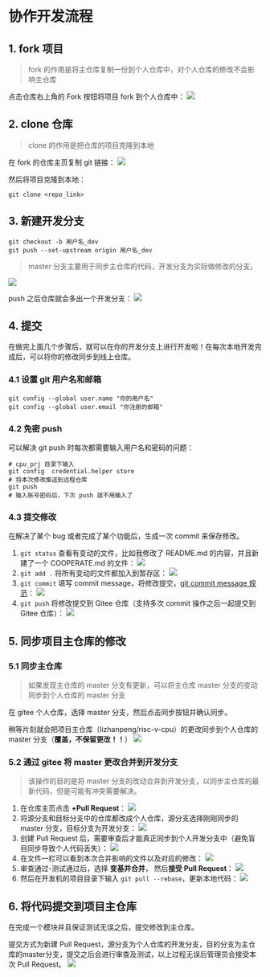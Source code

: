 # 协作开发流程

## 1. fork 项目

>fork 的作用是将主仓库复制一份到个人仓库中，对个人仓库的修改不会影响主仓库

点击仓库右上角的 Fork 按钮将项目 fork 到个人仓库中：
![](doc/img/2023-10-18-11-49-25.png)

## 2. clone 仓库

>clone 的作用是把仓库的项目克隆到本地

在 fork 的仓库主页复制 git 链接：
![](doc/img/2023-10-18-13-23-01.png)

然后将项目克隆到本地：
```
git clone <repo_link>
```

## 3. 新建开发分支
```
git checkout -b 用户名_dev
git push --set-upstream origin 用户名_dev
```

>master 分支主要用于同步主仓库的代码，开发分支为实际做修改的分支。

![](doc/img/2023-10-18-13-38-22.png)

push 之后仓库就会多出一个开发分支：
![](doc/img/2023-10-18-14-03-40.png)

## 4. 提交
在做完上面几个步骤后，就可以在你的开发分支上进行开发啦！在每次本地开发完成后，可以将你的修改同步到线上仓库。

### 4.1 设置 git 用户名和邮箱
```
git config --global user.name "你的用户名"
git config --global user.email "你注册的邮箱"
```
### 4.2 免密 push
可以解决 git push 时每次都需要输入用户名和密码的问题：
```
# cpu_prj 目录下输入
git config  credential.helper store
# 将本次修改推送到远程仓库
git push
# 输入账号密码后，下次 push 就不用输入了
```
### 4.3 提交修改
在解决了某个 bug 或者完成了某个功能后，生成一次 commit 来保存修改。

1. ```git status``` 查看有变动的文件，比如我修改了 README.md 的内容，并且新建了一个 COOPERATE.md 的文件：
![](doc/img/2023-10-18-13-49-40.png)
2. ```git add .``` 将所有变动的文件都加入到暂存区：
![](doc/img/2023-10-18-13-51-54.png)
3. ```git commit``` 填写 commit message，将修改提交，[git commit message 规范](https://www.jianshu.com/p/eb3ab7dcaecc)：
![](doc/img/2023-10-18-13-55-41.png)
4. ```git push``` 将修改提交到 Gitee 仓库（支持多次 commit 操作之后一起提交到 Gitee 仓库）：
![](doc/img/2023-10-18-14-05-48.png)


## 5. 同步项目主仓库的修改
### 5.1 同步主仓库
>如果发现主仓库的 master 分支有更新，可以将主仓库 master 分支的变动同步到个人仓库的 master 分支

在 gitee 个人仓库，选择 master 分支，然后点击同步按钮并确认同步。

稍等片刻就会把项目主仓库（lizhanpeng/risc-v-cpu）的更改同步到个人仓库的 master 分支（**覆盖，不保留更改！！**）
![](doc/img/2023-10-18-14-19-50.png)

### 5.2 通过 gitee 将 master 更改合并到开发分支
>该操作的目的是将 master 分支的改动合并到开发分支，以同步主仓库的最新代码，但是可能有冲突需要解决。
1. 在仓库主页点击 **+Pull Request**：
![](doc/img/2023-10-18-14-36-00.png)
2. 将源分支和目标分支中的仓库都改成个人仓库，源分支选择刚刚同步的 master 分支，目标分支为开发分支：
![](doc/img/2023-10-18-14-38-35.png)
3. 创建 Pull Request 后，需要审查后才能真正同步到个人开发分支中（避免盲目同步导致个人代码丢失）：
![](doc/img/2023-10-18-14-42-30.png)
4. 在文件一栏可以看到本次合并影响的文件以及对应的修改：
![](doc/img/2023-10-18-14-43-57.png)
5. 审查通过-测试通过后，选择 **变基并合并**， 然后**接受 Pull Request**：
![](doc/img/2023-10-18-14-46-59.png)
6. 然后在开发机的项目目录下输入 ```git pull --rebase```，更新本地代码：
![](doc/img/2023-10-18-14-49-32.png)

## 6. 将代码提交到项目主仓库
在完成一个模块并且保证测试无误之后，提交修改到主仓库。

提交方式为新建 Pull Request，源分支为个人仓库的开发分支，目的分支为主仓库的master分支，提交之后会进行审查及测试，以上过程无误后管理员会接受本次 Pull Request。
![](doc/img/2023-10-18-14-53-33.png)
